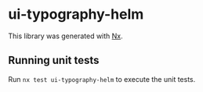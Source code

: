# ui-typography-helm

This library was generated with [Nx](https://nx.dev).

## Running unit tests

Run `nx test ui-typography-helm` to execute the unit tests.
